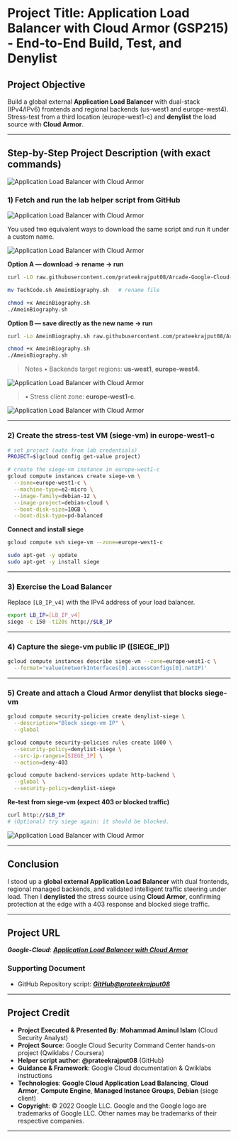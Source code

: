 # Project Title: Application Load Balancer with Cloud Armor (GSP215) - End-to-End Build, Test, and Denylist

## Project Objective

Build a global external **Application Load Balancer** with dual-stack (IPv4/IPv6) frontends and regional backends (us-west1 and europe-west4). Stress-test from a third location (europe-west1-c) and **denylist** the load source with **Cloud Armor**.

---

## Step-by-Step Project Description (with exact commands)

![Application Load Balancer with Cloud Armor](https://github.com/aminbiography/Google-Cloud-Cybersecurity-Professional-Certificate/blob/main/bar-graph-chart-image/Application%20Load%20Balancer%20with%20Cloud%20Armor-01.jpg)

### 1) Fetch and run the lab helper script from GitHub

![Application Load Balancer with Cloud Armor](https://github.com/aminbiography/Google-Cloud-Cybersecurity-Professional-Certificate/blob/main/bar-graph-chart-image/Application%20Load%20Balancer%20with%20Cloud%20Armor-02.jpg)

You used two equivalent ways to download the same script and run it under a custom name.

![Application Load Balancer with Cloud Armor](https://github.com/aminbiography/Google-Cloud-Cybersecurity-Professional-Certificate/blob/main/bar-graph-chart-image/Application%20Load%20Balancer%20with%20Cloud%20Armor-03.jpg)

**Option A — download → rename → run**

```bash
curl -LO raw.githubusercontent.com/prateekrajput08/Arcade-Google-Cloud-Labs/refs/heads/main/Application%20Load%20Balancer%20with%20Cloud%20Armor/TechCode.sh

mv TechCode.sh AmeinBiography.sh   # rename file

chmod +x AmeinBiography.sh
./AmeinBiography.sh
```

**Option B — save directly as the new name → run**

```bash
curl -Lo AmeinBiography.sh raw.githubusercontent.com/prateekrajput08/Arcade-Google-Cloud-Labs/refs/heads/main/Application%20Load%20Balancer%20with%20Cloud%20Armor/TechCode.sh

chmod +x AmeinBiography.sh
./AmeinBiography.sh
```

> Notes
> • Backends target regions: **us-west1**, **europe-west4**.


![Application Load Balancer with Cloud Armor](https://github.com/aminbiography/Google-Cloud-Cybersecurity-Professional-Certificate/blob/main/bar-graph-chart-image/Application%20Load%20Balancer%20with%20Cloud%20Armor-04.jpg)


> • Stress client zone: **europe-west1-c**.

![Application Load Balancer with Cloud Armor](https://github.com/aminbiography/Google-Cloud-Cybersecurity-Professional-Certificate/blob/main/bar-graph-chart-image/Application%20Load%20Balancer%20with%20Cloud%20Armor-05.jpg)

---

### 2) Create the stress-test VM (siege-vm) in europe-west1-c

```bash
# set project (auto from lab credentials)
PROJECT=$(gcloud config get-value project)

# create the siege-vm instance in europe-west1-c
gcloud compute instances create siege-vm \
  --zone=europe-west1-c \
  --machine-type=e2-micro \
  --image-family=debian-12 \
  --image-project=debian-cloud \
  --boot-disk-size=10GB \
  --boot-disk-type=pd-balanced
```

**Connect and install siege**

```bash
gcloud compute ssh siege-vm --zone=europe-west1-c

sudo apt-get -y update
sudo apt-get -y install siege
```

---

### 3) Exercise the Load Balancer

Replace `[LB_IP_v4]` with the IPv4 address of your load balancer.

```bash
export LB_IP=[LB_IP_v4]
siege -c 150 -t120s http://$LB_IP
```

---

### 4) Capture the siege-vm public IP ([SIEGE_IP])

```bash
gcloud compute instances describe siege-vm --zone=europe-west1-c \
  --format='value(networkInterfaces[0].accessConfigs[0].natIP)'
```

---

### 5) Create and attach a Cloud Armor denylist that blocks siege-vm

```bash
gcloud compute security-policies create denylist-siege \
  --description="Block siege-vm IP" \
  --global

gcloud compute security-policies rules create 1000 \
  --security-policy=denylist-siege \
  --src-ip-ranges=[SIEGE_IP] \
  --action=deny-403

gcloud compute backend-services update http-backend \
  --global \
  --security-policy=denylist-siege
```

**Re-test from siege-vm (expect 403 or blocked traffic)**

```bash
curl http://$LB_IP
# (Optional) try siege again: it should be blocked.
```

![Application Load Balancer with Cloud Armor](https://github.com/aminbiography/Google-Cloud-Cybersecurity-Professional-Certificate/blob/main/bar-graph-chart-image/Application%20Load%20Balancer%20with%20Cloud%20Armor-06.jpg)

---

## Conclusion

I stood up a **global external Application Load Balancer** with dual frontends, regional managed backends, and validated intelligent traffic steering under load. Then I **denylisted** the stress source using **Cloud Armor**, confirming protection at the edge with a 403 response and blocked siege traffic.

---

## Project URL
***Google-Cloud***: ***[Application Load Balancer with Cloud Armor](https://www.cloudskillsboost.google/focuses/1232?parent=catalog)***     

### Supporting Document  

* GitHub Repository script:
  ***[GitHub@prateekrajput08](https://raw.githubusercontent.com/prateekrajput08/Arcade-Google-Cloud-Labs/refs/heads/main/Application%20Load%20Balancer%20with%20Cloud%20Armor/TechCode.sh)***
  
---

## Project Credit  
- **Project Executed & Presented By**: **Mohammad Aminul Islam** (Cloud Security Analyst)  
- **Project Source**: Google Cloud Security Command Center hands-on project (Qwiklabs / Coursera)
- **Helper script author**: **@prateekrajput08** (GitHub) 
- **Guidance & Framework**: Google Cloud documentation & Qwiklabs instructions
- **Technologies**: **Google Cloud Application Load Balancing**, **Cloud Armor**, **Compute Engine**, **Managed Instance Groups**, **Debian** (siege client)
- **Copyright**: © 2022 Google LLC. Google and the Google logo are trademarks of Google LLC. Other names may be trademarks of their respective companies.  

---
